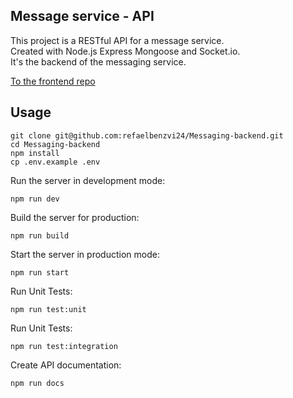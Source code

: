 ## Message service - API

This project is a RESTful API for a message service. <br/>
Created with Node.js Express Mongoose and Socket.io. <br/>
It's the backend of the messaging service.

[To the frontend repo](https://github.com/Refaelbenzvi24/Messaging-frontend)

## Usage

    git clone git@github.com:refaelbenzvi24/Messaging-backend.git
    cd Messaging-backend
    npm install
    cp .env.example .env

Run the server in development mode:

    npm run dev

Build the server for production:

    npm run build

Start the server in production mode:

    npm run start

Run Unit Tests:

```
npm run test:unit
```

Run Unit Tests:

```
npm run test:integration
```

Create API documentation:

```
npm run docs
```
